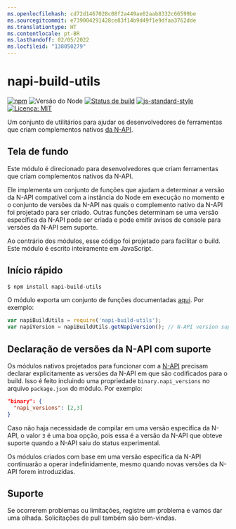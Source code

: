```yaml
---
ms.openlocfilehash: cd72d1467028c08f2a449ae82aab8332c66599be
ms.sourcegitcommit: e739004291428ce83f14b9d49f1e9dfaa3762dde
ms.translationtype: HT
ms.contentlocale: pt-BR
ms.lasthandoff: 02/05/2022
ms.locfileid: "138050279"
---
```

# <a name="napi-build-utils"></a>napi-build-utils

[![npm](https://img.shields.io/npm/v/napi-build-utils.svg)](https://www.npmjs.com/package/napi-build-utils)
![Versão do Node](https://img.shields.io/node/v/prebuild.svg)
[![Status de build](https://travis-ci.org/inspiredware/napi-build-utils.svg?branch=master)](https://travis-ci.org/inspiredware/napi-build-utils) 
[![js-standard-style](https://img.shields.io/badge/code%20style-standard-brightgreen.svg)](http://standardjs.com/) 
[![Licença: MIT](https://img.shields.io/badge/License-MIT-yellow.svg)](https://opensource.org/licenses/MIT) 

Um conjunto de utilitários para ajudar os desenvolvedores de ferramentas que criam complementos nativos [da N-API](https://nodejs.org/api/n-api.html#n_api_n_api).

## <a name="background"></a>Tela de fundo

Este módulo é direcionado para desenvolvedores que criam ferramentas que criam complementos nativos da N-API. 

Ele implementa um conjunto de funções que ajudam a determinar a versão da N-API compatível com a instância do Node em execução no momento e o conjunto de versões da N-API nas quais o complemento nativo da N-API foi projetado para ser criado. Outras funções determinam se uma versão específica da N-API pode ser criada e pode emitir avisos de console para versões da N-API sem suporte. 

Ao contrário dos módulos, esse código foi projetado para facilitar o build. Este módulo é escrito inteiramente em JavaScript. 

## <a name="quick-start"></a>Início rápido

```bash
$ npm install napi-build-utils
```

O módulo exporta um conjunto de funções documentadas [aqui](./index.md). Por exemplo:

```javascript
var napiBuildUtils = require('napi-build-utils');
var napiVersion = napiBuildUtils.getNapiVersion(); // N-API version supported by Node, or undefined.
```

## <a name="declaring-supported-n-api-versions"></a>Declaração de versões da N-API com suporte

Os módulos nativos projetados para funcionar com a [N-API](https://nodejs.org/api/n-api.html#n_api_n_api) precisam declarar explicitamente as versões da N-API em que são codificados para o build. Isso é feito incluindo uma propriedade `binary.napi_versions` no arquivo `package.json` do módulo. Por exemplo:

```json
"binary": {
  "napi_versions": [2,3]
}
``` 

Caso não haja necessidade de compilar em uma versão específica da N-API, o valor `3` é uma boa opção, pois essa é a versão da N-API que obteve suporte quando a N-API saiu do status experimental. 

Os módulos criados com base em uma versão específica da N-API continuarão a operar indefinidamente, mesmo quando novas versões da N-API forem introduzidas. 

## <a name="support"></a>Suporte

Se ocorrerem problemas ou limitações, registre um problema e vamos dar uma olhada. Solicitações de pull também são bem-vindas.  
